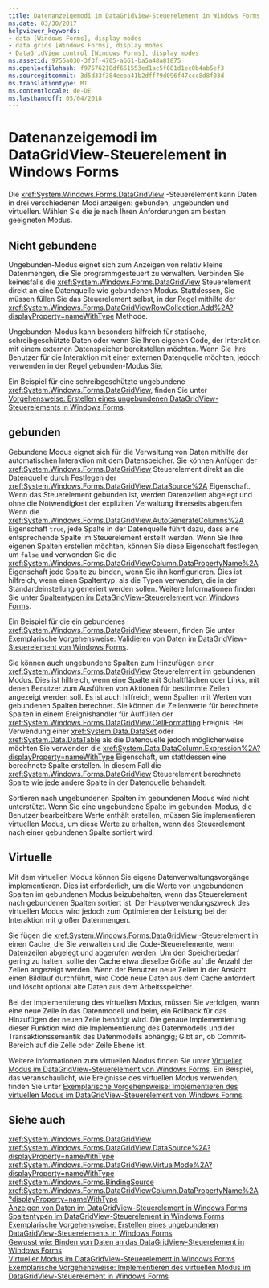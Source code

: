 ```yaml
---
title: Datenanzeigemodi im DataGridView-Steuerelement in Windows Forms
ms.date: 03/30/2017
helpviewer_keywords:
- data [Windows Forms], display modes
- data grids [Windows Forms], display modes
- DataGridView control [Windows Forms], display modes
ms.assetid: 9755a030-3f3f-4705-a661-ba5a48a81875
ms.openlocfilehash: f97576218df651553ed1ac5f681d1ec0b4ab5ef3
ms.sourcegitcommit: 3d5d33f384eeba41b2dff79d096f47ccc8d8f03d
ms.translationtype: MT
ms.contentlocale: de-DE
ms.lasthandoff: 05/04/2018
---
```

# <a name="data-display-modes-in-the-windows-forms-datagridview-control"></a>Datenanzeigemodi im DataGridView-Steuerelement in Windows Forms
Die <xref:System.Windows.Forms.DataGridView> -Steuerelement kann Daten in drei verschiedenen Modi anzeigen: gebunden, ungebunden und virtuellen. Wählen Sie die je nach Ihren Anforderungen am besten geeigneten Modus.  
  
## <a name="unbound"></a>Nicht gebundene  
 Ungebunden-Modus eignet sich zum Anzeigen von relativ kleine Datenmengen, die Sie programmgesteuert zu verwalten. Verbinden Sie keinesfalls die <xref:System.Windows.Forms.DataGridView> Steuerelement direkt an eine Datenquelle wie gebundenen Modus. Stattdessen, Sie müssen füllen Sie das Steuerelement selbst, in der Regel mithilfe der <xref:System.Windows.Forms.DataGridViewRowCollection.Add%2A?displayProperty=nameWithType> Methode.  
  
 Ungebunden-Modus kann besonders hilfreich für statische, schreibgeschützte Daten oder wenn Sie Ihren eigenen Code, der Interaktion mit einem externen Datenspeicher bereitstellen möchten. Wenn Sie Ihre Benutzer für die Interaktion mit einer externen Datenquelle möchten, jedoch verwenden in der Regel gebunden-Modus Sie.  
  
 Ein Beispiel für eine schreibgeschützte ungebundene <xref:System.Windows.Forms.DataGridView>, finden Sie unter [Vorgehensweise: Erstellen eines ungebundenen DataGridView-Steuerelements in Windows Forms](../../../../docs/framework/winforms/controls/how-to-create-an-unbound-windows-forms-datagridview-control.md).  
  
## <a name="bound"></a>gebunden  
 Gebundene Modus eignet sich für die Verwaltung von Daten mithilfe der automatischen Interaktion mit dem Datenspeicher. Sie können Anfügen der <xref:System.Windows.Forms.DataGridView> Steuerelement direkt an die Datenquelle durch Festlegen der <xref:System.Windows.Forms.DataGridView.DataSource%2A> Eigenschaft. Wenn das Steuerelement gebunden ist, werden Datenzeilen abgelegt und ohne die Notwendigkeit der expliziten Verwaltung ihrerseits abgerufen. Wenn die <xref:System.Windows.Forms.DataGridView.AutoGenerateColumns%2A> Eigenschaft `true`, jede Spalte in der Datenquelle führt dazu, dass eine entsprechende Spalte im Steuerelement erstellt werden. Wenn Sie Ihre eigenen Spalten erstellen möchten, können Sie diese Eigenschaft festlegen, um `false` und verwenden Sie die <xref:System.Windows.Forms.DataGridViewColumn.DataPropertyName%2A> Eigenschaft jede Spalte zu binden, wenn Sie ihn konfigurieren. Dies ist hilfreich, wenn einen Spaltentyp, als die Typen verwenden, die in der Standardeinstellung generiert werden sollen. Weitere Informationen finden Sie unter [Spaltentypen im DataGridView-Steuerelement von Windows Forms](../../../../docs/framework/winforms/controls/column-types-in-the-windows-forms-datagridview-control.md).  
  
 Ein Beispiel für die ein gebundenes <xref:System.Windows.Forms.DataGridView> steuern, finden Sie unter [Exemplarische Vorgehensweise: Validieren von Daten im DataGridView-Steuerelement von Windows Forms](../../../../docs/framework/winforms/controls/walkthrough-validating-data-in-the-windows-forms-datagridview-control.md).  
  
 Sie können auch ungebundene Spalten zum Hinzufügen einer <xref:System.Windows.Forms.DataGridView> Steuerelement im gebundenen Modus. Dies ist hilfreich, wenn eine Spalte mit Schaltflächen oder Links, mit denen Benutzer zum Ausführen von Aktionen für bestimmte Zeilen angezeigt werden soll. Es ist auch hilfreich, wenn Spalten mit Werten von gebundenen Spalten berechnet. Sie können die Zellenwerte für berechnete Spalten in einem Ereignishandler für Auffüllen der <xref:System.Windows.Forms.DataGridView.CellFormatting> Ereignis. Bei Verwendung einer <xref:System.Data.DataSet> oder <xref:System.Data.DataTable> als die Datenquelle jedoch möglicherweise möchten Sie verwenden die <xref:System.Data.DataColumn.Expression%2A?displayProperty=nameWithType> Eigenschaft, um stattdessen eine berechnete Spalte erstellen. In diesem Fall die <xref:System.Windows.Forms.DataGridView> Steuerelement berechnete Spalte wie jede andere Spalte in der Datenquelle behandelt.  
  
 Sortieren nach ungebundenen Spalten im gebundenen Modus wird nicht unterstützt. Wenn Sie eine ungebundene Spalte im gebunden-Modus, die Benutzer bearbeitbare Werte enthält erstellen, müssen Sie implementieren virtuellen Modus, um diese Werte zu erhalten, wenn das Steuerelement nach einer gebundenen Spalte sortiert wird.  
  
## <a name="virtual"></a>Virtuelle  
 Mit dem virtuellen Modus können Sie eigene Datenverwaltungsvorgänge implementieren. Dies ist erforderlich, um die Werte von ungebundenen Spalten im gebundenen Modus beizubehalten, wenn das Steuerelement nach gebundenen Spalten sortiert ist. Der Hauptverwendungszweck des virtuellen Modus wird jedoch zum Optimieren der Leistung bei der Interaktion mit großer Datenmengen.  
  
 Sie fügen die <xref:System.Windows.Forms.DataGridView> -Steuerelement in einen Cache, die Sie verwalten und die Code-Steuerelemente, wenn Datenzeilen abgelegt und abgerufen werden. Um den Speicherbedarf gering zu halten, sollte der Cache etwa dieselbe Größe auf die Anzahl der Zeilen angezeigt werden. Wenn der Benutzer neue Zeilen in der Ansicht einen Bildlauf durchführt, wird Code neue Daten aus dem Cache anfordert und löscht optional alte Daten aus dem Arbeitsspeicher.  
  
 Bei der Implementierung des virtuellen Modus, müssen Sie verfolgen, wann eine neue Zeile in das Datenmodell und beim, ein Rollback für das Hinzufügen der neuen Zeile benötigt wird. Die genaue Implementierung dieser Funktion wird die Implementierung des Datenmodells und der Transaktionssemantik des Datenmodells abhängig; Gibt an, ob Commit-Bereich auf die Zelle oder Zeile Ebene ist.  
  
 Weitere Informationen zum virtuellen Modus finden Sie unter [Virtueller Modus im DataGridView-Steuerelement von Windows Forms](../../../../docs/framework/winforms/controls/virtual-mode-in-the-windows-forms-datagridview-control.md). Ein Beispiel, das veranschaulicht, wie Ereignisse des virtuellen Modus verwenden, finden Sie unter [Exemplarische Vorgehensweise: Implementieren des virtuellen Modus im DataGridView-Steuerelement von Windows Forms](../../../../docs/framework/winforms/controls/implementing-virtual-mode-wf-datagridview-control.md).  
  
## <a name="see-also"></a>Siehe auch  
 <xref:System.Windows.Forms.DataGridView>  
 <xref:System.Windows.Forms.DataGridView.DataSource%2A?displayProperty=nameWithType>  
 <xref:System.Windows.Forms.DataGridView.VirtualMode%2A?displayProperty=nameWithType>  
 <xref:System.Windows.Forms.BindingSource>  
 <xref:System.Windows.Forms.DataGridViewColumn.DataPropertyName%2A?displayProperty=nameWithType>  
 [Anzeigen von Daten im DataGridView-Steuerelement in Windows Forms](../../../../docs/framework/winforms/controls/displaying-data-in-the-windows-forms-datagridview-control.md)  
 [Spaltentypen im DataGridView-Steuerelement in Windows Forms](../../../../docs/framework/winforms/controls/column-types-in-the-windows-forms-datagridview-control.md)  
 [Exemplarische Vorgehensweise: Erstellen eines ungebundenen DataGridView-Steuerelements in Windows Forms](../../../../docs/framework/winforms/controls/walkthrough-creating-an-unbound-windows-forms-datagridview-control.md)  
 [Gewusst wie: Binden von Daten an das DataGridView-Steuerelement in Windows Forms](../../../../docs/framework/winforms/controls/how-to-bind-data-to-the-windows-forms-datagridview-control.md)  
 [Virtueller Modus im DataGridView-Steuerelement in Windows Forms](../../../../docs/framework/winforms/controls/virtual-mode-in-the-windows-forms-datagridview-control.md)  
 [Exemplarische Vorgehensweise: Implementieren des virtuellen Modus im DataGridView-Steuerelement in Windows Forms](../../../../docs/framework/winforms/controls/implementing-virtual-mode-wf-datagridview-control.md)
